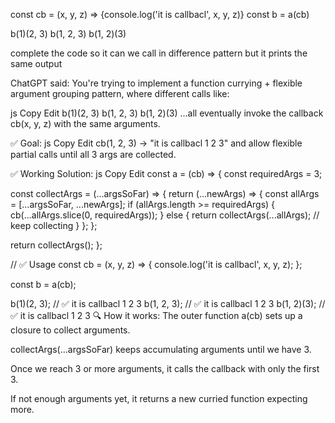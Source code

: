 const cb = (x, y, z) => {console.log('it is callbacl', x, y, z)}
const b = a(cb)

b(1)(2, 3)
b(1, 2, 3)
b(1, 2)(3)

complete the code so it can we call in difference pattern but it prints the same output


ChatGPT said:
You're trying to implement a function currying + flexible argument grouping pattern, where different calls like:

js
Copy
Edit
b(1)(2, 3)
b(1, 2, 3)
b(1, 2)(3)
...all eventually invoke the callback cb(x, y, z) with the same arguments.

✅ Goal:
js
Copy
Edit
cb(1, 2, 3) → "it is callbacl 1 2 3"
and allow flexible partial calls until all 3 args are collected.

✅ Working Solution:
js
Copy
Edit
const a = (cb) => {
  const requiredArgs = 3;

  const collectArgs = (...argsSoFar) => {
    return (...newArgs) => {
      const allArgs = [...argsSoFar, ...newArgs];
      if (allArgs.length >= requiredArgs) {
        cb(...allArgs.slice(0, requiredArgs));
      } else {
        return collectArgs(...allArgs); // keep collecting
      }
    };
  };

  return collectArgs();
};

// ✅ Usage
const cb = (x, y, z) => {
  console.log('it is callbacl', x, y, z);
};

const b = a(cb);

b(1)(2, 3);      // ✅ it is callbacl 1 2 3
b(1, 2, 3);      // ✅ it is callbacl 1 2 3
b(1, 2)(3);      // ✅ it is callbacl 1 2 3
🔍 How it works:
The outer function a(cb) sets up a closure to collect arguments.

collectArgs(...argsSoFar) keeps accumulating arguments until we have 3.

Once we reach 3 or more arguments, it calls the callback with only the first 3.

If not enough arguments yet, it returns a new curried function expecting more.